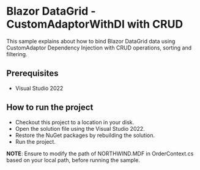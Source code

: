 # Blazor DataGrid - CustomAdaptorWithDI with CRUD

This sample explains about how to bind Blazor DataGrid data using CustomAdaptor Dependency Injection with CRUD operations, sorting and filtering.

## Prerequisites

* Visual Studio 2022

## How to run the project

* Checkout this project to a location in your disk.
* Open the solution file using the Visual Studio 2022.
* Restore the NuGet packages by rebuilding the solution.
* Run the project.

**NOTE**: Ensure to modify the path of NORTHWIND.MDF in OrderContext.cs based on your local path, before running the sample.